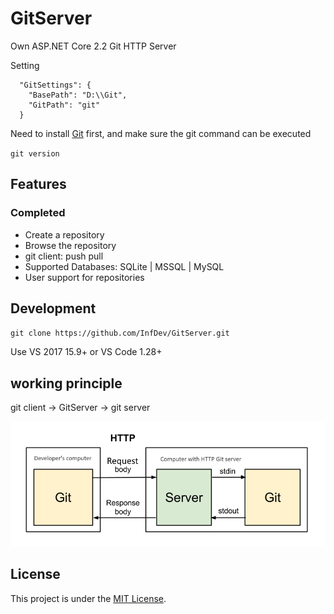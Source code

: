 ﻿# GitServer

Own ASP.NET Core 2.2 Git HTTP Server

Setting

```
  "GitSettings": {
    "BasePath": "D:\\Git",
    "GitPath": "git"
  }
```

Need to install [Git](https://git-scm.com/) first, and make sure the git command can be executed

`git version`

## Features

### Сompleted

- Create a repository
- Browse the repository
- git client: push pull
- Supported Databases: SQLite | MSSQL | MySQL
- User support for repositories

## Development

`git clone https://github.com/InfDev/GitServer.git`

Use VS 2017 15.9+ or VS Code 1.28+

## working principle

git client → GitServer → git server

![](git-server-rpc-model.png)

## License

This project is under the [MIT License](LICENSE).

